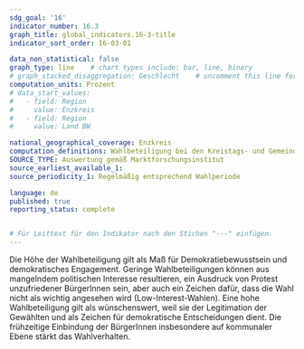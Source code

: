 ```yaml
---
sdg_goal: '16'
indicator_number: 16.3
graph_title: global_indicators.16-3-title 
indicator_sort_order: 16-03-01

data_non_statistical: false
graph_type: line    # chart types include: bar, line, binary
# graph_stacked_disaggregation: Geschlecht    # uncomment this line for stacked bars. eplace "Geschlecht" with the field of aggregation.
computation_units: Prozent
# data_start_values:
#   - field: Region
#     value: Enzkreis
#   - field: Region
#     value: Land BW

national_geographical_coverage: Enzkreis
computation_definitions: Wahlbeteiligung bei den Kreistags- und Gemeinderatswahlen
SOURCE_TYPE: Auswertung gemäß Marktforschungsinstitut
source_earliest_available_1:
source_periodicity_1: Regelmäßig entsprechend Wahlperiode

language: de
published: true
reporting_status: complete


# Für Leittext für den Indikator nach den Stichen "---" einfügen.
---
```


Die Höhe der Wahlbeteiligung gilt als Maß für Demokratiebewusstsein und demokratisches Engagement. Geringe Wahlbeteiligungen können aus mangelndem politischen Interesse resultieren, ein Ausdruck von Protest unzufriedener BürgerInnen sein, aber auch ein Zeichen dafür, dass die Wahl nicht als wichtig angesehen wird (Low-Interest-Wahlen).
Eine hohe Wahlbeteiligung gilt als wünschenswert, weil sie der Legitimation der Gewählten und als Zeichen für demokratische Entscheidungen dient. Die frühzeitige Einbindung der BürgerInnen insbesondere auf kommunaler Ebene stärkt das Wahlverhalten.
